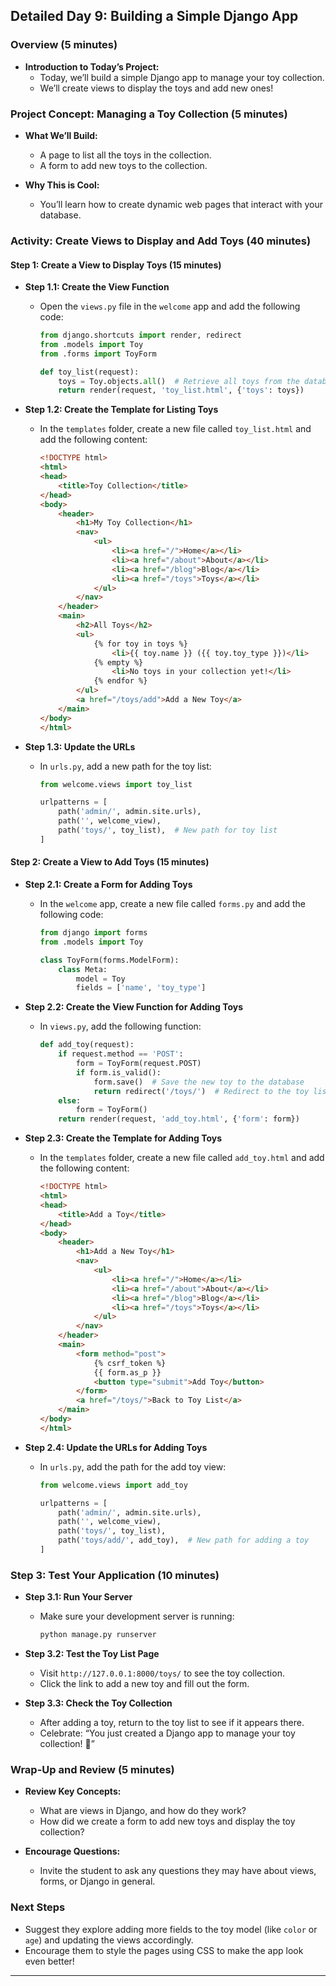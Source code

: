 ## Detailed Day 9: Building a Simple Django App

### Overview (5 minutes)
- **Introduction to Today’s Project:**
  - Today, we’ll build a simple Django app to manage your toy collection.
  - We’ll create views to display the toys and add new ones!

### Project Concept: Managing a Toy Collection (5 minutes)
- **What We’ll Build:**
  - A page to list all the toys in the collection.
  - A form to add new toys to the collection.
  
- **Why This is Cool:**
  - You’ll learn how to create dynamic web pages that interact with your database.

### Activity: Create Views to Display and Add Toys (40 minutes)

#### Step 1: Create a View to Display Toys (15 minutes)
- **Step 1.1: Create the View Function**
  - Open the `views.py` file in the `welcome` app and add the following code:
    ```python
    from django.shortcuts import render, redirect
    from .models import Toy
    from .forms import ToyForm

    def toy_list(request):
        toys = Toy.objects.all()  # Retrieve all toys from the database
        return render(request, 'toy_list.html', {'toys': toys})
    ```

- **Step 1.2: Create the Template for Listing Toys**
  - In the `templates` folder, create a new file called `toy_list.html` and add the following content:
    ```html
    <!DOCTYPE html>
    <html>
    <head>
        <title>Toy Collection</title>
    </head>
    <body>
        <header>
            <h1>My Toy Collection</h1>
            <nav>
                <ul>
                    <li><a href="/">Home</a></li>
                    <li><a href="/about">About</a></li>
                    <li><a href="/blog">Blog</a></li>
                    <li><a href="/toys">Toys</a></li>
                </ul>
            </nav>
        </header>
        <main>
            <h2>All Toys</h2>
            <ul>
                {% for toy in toys %}
                    <li>{{ toy.name }} ({{ toy.toy_type }})</li>
                {% empty %}
                    <li>No toys in your collection yet!</li>
                {% endfor %}
            </ul>
            <a href="/toys/add">Add a New Toy</a>
        </main>
    </body>
    </html>
    ```

- **Step 1.3: Update the URLs**
  - In `urls.py`, add a new path for the toy list:
    ```python
    from welcome.views import toy_list

    urlpatterns = [
        path('admin/', admin.site.urls),
        path('', welcome_view),
        path('toys/', toy_list),  # New path for toy list
    ]
    ```

#### Step 2: Create a View to Add Toys (15 minutes)
- **Step 2.1: Create a Form for Adding Toys**
  - In the `welcome` app, create a new file called `forms.py` and add the following code:
    ```python
    from django import forms
    from .models import Toy

    class ToyForm(forms.ModelForm):
        class Meta:
            model = Toy
            fields = ['name', 'toy_type']
    ```

- **Step 2.2: Create the View Function for Adding Toys**
  - In `views.py`, add the following function:
    ```python
    def add_toy(request):
        if request.method == 'POST':
            form = ToyForm(request.POST)
            if form.is_valid():
                form.save()  # Save the new toy to the database
                return redirect('/toys/')  # Redirect to the toy list page
        else:
            form = ToyForm()
        return render(request, 'add_toy.html', {'form': form})
    ```

- **Step 2.3: Create the Template for Adding Toys**
  - In the `templates` folder, create a new file called `add_toy.html` and add the following content:
    ```html
    <!DOCTYPE html>
    <html>
    <head>
        <title>Add a Toy</title>
    </head>
    <body>
        <header>
            <h1>Add a New Toy</h1>
            <nav>
                <ul>
                    <li><a href="/">Home</a></li>
                    <li><a href="/about">About</a></li>
                    <li><a href="/blog">Blog</a></li>
                    <li><a href="/toys">Toys</a></li>
                </ul>
            </nav>
        </header>
        <main>
            <form method="post">
                {% csrf_token %}
                {{ form.as_p }}
                <button type="submit">Add Toy</button>
            </form>
            <a href="/toys/">Back to Toy List</a>
        </main>
    </body>
    </html>
    ```

- **Step 2.4: Update the URLs for Adding Toys**
  - In `urls.py`, add the path for the add toy view:
    ```python
    from welcome.views import add_toy

    urlpatterns = [
        path('admin/', admin.site.urls),
        path('', welcome_view),
        path('toys/', toy_list),
        path('toys/add/', add_toy),  # New path for adding a toy
    ]
    ```

### Step 3: Test Your Application (10 minutes)
- **Step 3.1: Run Your Server**
  - Make sure your development server is running:
    ```bash
    python manage.py runserver
    ```

- **Step 3.2: Test the Toy List Page**
  - Visit `http://127.0.0.1:8000/toys/` to see the toy collection.
  - Click the link to add a new toy and fill out the form.

- **Step 3.3: Check the Toy Collection**
  - After adding a toy, return to the toy list to see if it appears there.
  - Celebrate: “You just created a Django app to manage your toy collection! 🎉”

### Wrap-Up and Review (5 minutes)
- **Review Key Concepts:**
  - What are views in Django, and how do they work?
  - How did we create a form to add new toys and display the toy collection?

- **Encourage Questions:**
  - Invite the student to ask any questions they may have about views, forms, or Django in general.

### Next Steps
- Suggest they explore adding more fields to the toy model (like `color` or `age`) and updating the views accordingly.
- Encourage them to style the pages using CSS to make the app look even better!

---
